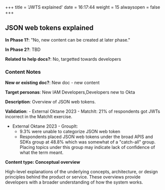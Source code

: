 +++
title = 'JWTS explained'
date = 16:17:44
weight = 15
alwaysopen = false
+++

## JSON web tokens explained

**In Phase 1?**: "No, new content can be created at later phase."

**In Phase 2?**: TBD

**Related to help docs?**: No, targetted towards developers



### Content Notes

**New or existing doc?**: New doc - new content

**Target personas**: New IAM Developers,Developers new to Okta

**Description**: Overview of JSON web tokens.

**Validation**: - External Oktane 2023 - MatchIt:  21% of respondents got JWTs incorrect in the MatchIt exercise.
- External Oktane 2023 - GroupIt: 
    - 9.3% were unable to categorize JSON web token
    - Respondents placed JSON web tokens under the broad APIS and SDKs group at 48.8% which was somewhat of a "catch-all" group. Placing topics under this group may indicate lack of confidence of what the term meant.

**Content type: Conceptual overview**

High-level explanations of the underlying concepts, architecture, or design principles behind the product or service. These overviews provide developers with a broader understanding of how the system works.


